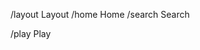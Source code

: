 

/layout
    Layout
        /home
            Home
        /search
            Search

/play
    Play




